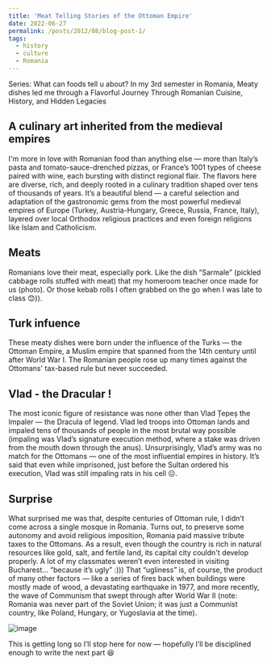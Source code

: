 ```yaml
---
title: 'Meat Telling Stories of the Ottoman Empire'
date: 2022-06-27
permalink: /posts/2012/08/blog-post-1/
tags:
  - history
  - culture
  - Romania
---
```

Series: What can foods tell u about?
In my 3rd semester in Romania, Meaty dishes led me through a Flavorful Journey Through Romanian Cuisine, History, and Hidden Legacies

A culinary art inherited from the medieval empires
------
I'm more in love with Romanian food than anything else — more than Italy’s pasta and tomato-sauce-drenched pizzas, or France’s 1001 types of cheese paired with wine, each bursting with distinct regional flair. The flavors here are diverse, rich, and deeply rooted in a culinary tradition shaped over tens of thousands of years. It’s a beautiful blend — a careful selection and adaptation of the gastronomic gems from the most powerful medieval empires of Europe (Turkey, Austria-Hungary, Greece, Russia, France, Italy), layered over local Orthodox religious practices and even foreign religions like Islam and Catholicism.

Meats
------
Romanians love their meat, especially pork. Like the dish “Sarmale” (pickled cabbage rolls stuffed with meat) that my homeroom teacher once made for us (photo). Or those kebab rolls I often grabbed on the go when I was late to class 😊)).

Turk infuence
------
These meaty dishes were born under the influence of the Turks — the Ottoman Empire, a Muslim empire that spanned from the 14th century until after World War I. The Romanian people rose up many times against the Ottomans' tax-based rule but never succeeded. 

Vlad - the Dracular !
------
The most iconic figure of resistance was none other than Vlad Țepeș the Impaler — the Dracula of legend. Vlad led troops into Ottoman lands and impaled tens of thousands of people in the most brutal way possible (impaling was Vlad’s signature execution method, where a stake was driven from the mouth down through the anus). Unsurprisingly, Vlad’s army was no match for the Ottomans — one of the most influential empires in history. It’s said that even while imprisoned, just before the Sultan ordered his execution, Vlad was still impaling rats in his cell 😖.

Surprise
------
What surprised me was that, despite centuries of Ottoman rule, I didn’t come across a single mosque in Romania. Turns out, to preserve some autonomy and avoid religious imposition, Romania paid massive tribute taxes to the Ottomans. As a result, even though the country is rich in natural resources like gold, salt, and fertile land, its capital city couldn't develop properly. A lot of my classmates weren’t even interested in visiting Bucharest… “because it’s ugly” :))) That “ugliness” is, of course, the product of many other factors — like a series of fires back when buildings were mostly made of wood, a devastating earthquake in 1977, and more recently, the wave of Communism that swept through after World War II (note: Romania was never part of the Soviet Union; it was just a Communist country, like Poland, Hungary, or Yugoslavia at the time).

![image](https://github.com/user-attachments/assets/782f30a6-9b6e-469c-a8c6-a6c7cd9d4941)

This is getting long so I’ll stop here for now — hopefully I’ll be disciplined enough to write the next part 😆
